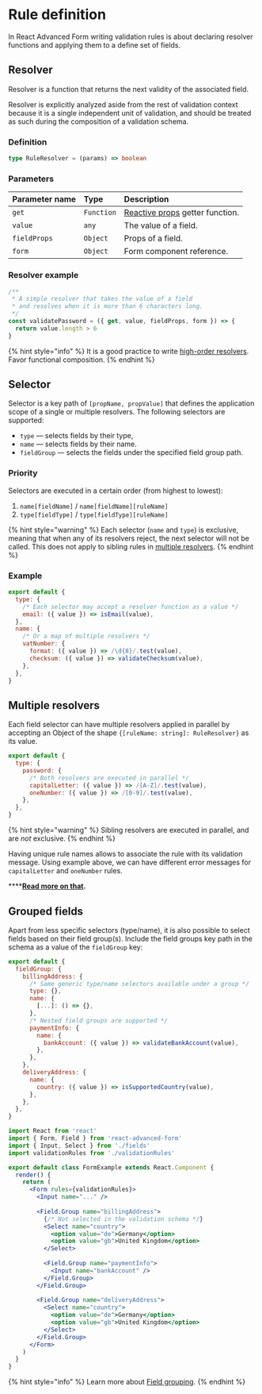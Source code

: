 # Rule definition

In React Advanced Form writing validation rules is about declaring resolver functions and applying them to a define set of fields.

## Resolver

Resolver is a function that returns the next validity of the associated field.

Resolver is explicitly analyzed aside from the rest of validation context because it is a single independent unit of validation, and should be treated as such during the composition of a validation schema.

### Definition

```typescript
type RuleResolver = (params) => boolean
```

### Parameters

| Parameter name | Type | Description |
| :--- | :--- | :--- |
| `get` | `Function` | [Reactive props](../../architecture/reactive-props.md) getter function. |
| `value` | `any` | The value of a field. |
| `fieldProps` | `Object` | Props of a field. |
| `form` | `Object` | Form component reference. |

### Resolver example

```javascript
/**
 * A simple resolver that takes the value of a field
 * and resolves when it is more than 6 characters long.
 */
const validatePassword = ({ get, value, fieldProps, form }) => {
  return value.length > 6
}
```

{% hint style="info" %}
It is a good practice to write [high-order resolvers](../../recepies/reducing-boilerplate.md). Favor functional composition.
{% endhint %}

## Selector

Selector is a key path of `[propName, propValue]` that defines the application scope of a single or multiple resolvers. The following selectors are supported:

* `type` — selects fields by their type,
* `name` — selects fields by their name.
* `fieldGroup` — selects the fields under the specified field group path.

### Priority

Selectors are executed in a certain order \(from highest to lowest\):

1. `name[fieldName]` / `name[fieldName][ruleName]`
2. `type[fieldType]` / `type[fieldType][ruleName]`

{% hint style="warning" %}
Each selector \(`name` and `type`\) is exclusive, meaning that when any of its resolvers reject, the next selector will not be called.  This does not apply to sibling rules in [multiple resolvers](rule-definition.md#multiple-resolvers).
{% endhint %}

### Example

```javascript
export default {
  type: {
    /* Each selector may accept a resolver function as a value */
    email: ({ value }) => isEmail(value),
  },
  name: {
    /* Or a map of multiple resolvers */
    vatNumber: {
      format: ({ value }) => /\d{8}/.test(value),
      checksum: ({ value }) => validateChecksum(value),
    },
  },
}
```

## Multiple resolvers

Each field selector can have multiple resolvers applied in parallel by accepting an Object of the shape `{[ruleName: string]: RuleResolver}` as its value.

```jsx
export default {
  type: {
    password: {
      /* Both resolvers are executed in parallel */
      capitalLetter: ({ value }) => /[A-Z]/.test(value),
      oneNumber: ({ value }) => /[0-9]/.test(value),
    },
  },
}
```

{% hint style="warning" %}
Sibling resolvers are executed in parallel, and are _not_ exclusive.
{% endhint %}

Having unique rule names allows to associate the rule with its validation message. Using example above, we can have different error messages for `capitalLetter` and `oneNumber` rules.

\*\*\*\*[**Read more on that**](../../getting-started/validation-messages.md#specific-messages)**.**

## Grouped fields

Apart from less specific selectors \(type/name\), it is also possible to select fields based on their field group\(s\). Include the field groups key path in the schema as a value of the `fieldGroup` key:

```jsx
export default {
  fieldGroup: {
    billingAddress: {
      /* Same generic type/name selectors available under a group */
      type: {},
      name: {
        [...]: () => {},
      },
      /* Nested field groups are supported */
      paymentInfo: {
        name: {
          bankAccount: ({ value }) => validateBankAccount(value),
        },
      },
    },
    deliveryAddress: {
      name: {
        country: ({ value }) => isSupportedCountry(value),
      },
    },
  },
}
```

```jsx
import React from 'react'
import { Form, Field } from 'react-advanced-form'
import { Input, Select } from './fields'
import validationRules from './validationRules'

export default class FormExample extends React.Component {
  render() {
    return (
      <Form rules={validationRules}>
        <Input name="..." />
        
        <Field.Group name="billingAddress">
          {/* Not selected in the validation schema */}
          <Select name="country">
            <option value="de">Germany</option>
            <option value="gb">United Kingdom</option>
          </Select>
            
          <Field.Group name="paymentInfo">
            <Input name="bankAccount" />
          </Field.Group>
        </Field.Group>
        
        <Field.Group name="deliveryAddress">
          <Select name="country">
            <option value="de">Germany</option>
            <option value="gb">United Kingdom</option>
          </Select>
        </Field.Group>
      </Form>
    )
  }
}
```

{% hint style="info" %}
Learn more about [Field grouping](../../components/field-group.md).
{% endhint %}




